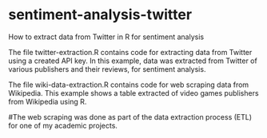 # sentiment-analysis-twitter
How to extract data from Twitter in R for sentiment analysis

The file twitter-extraction.R contains code for extracting data from Twitter using a created API key. In this example, data was extracted from Twitter of various publishers and their reviews, for sentiment analysis.

The file wiki-data-extraction.R contains code for web scraping data from Wikipedia. This example shows a table extracted of video games publishers from Wikipedia using R.

#The web scraping was done as part of the data extraction process (ETL) for one of my academic projects.
